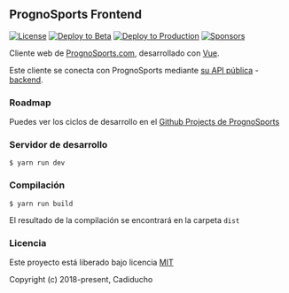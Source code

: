 ## PrognoSports Frontend
[![License](https://img.shields.io/github/license/Cadiducho/PrognoSports-Frontend)](https://github.com/Cadiducho/PrognoSports-Frontend/blob/develop/LICENSE.md)
[![Deploy to Beta](https://github.com/Cadiducho/PrognoSports-Frontend/actions/workflows/deployBeta.yml/badge.svg)](https://github.com/Cadiducho/PrognoSports-Frontend/actions/workflows/deployBeta.yml)
[![Deploy to Production](https://github.com/Cadiducho/PrognoSports-Frontend/actions/workflows/deploy.yml/badge.svg)](https://github.com/Cadiducho/PrognoSports-Frontend/actions/workflows/deploy.yml)
[![Sponsors](https://img.shields.io/github/sponsors/Cadiducho)](https://github.com/sponsors/Cadiducho)

Cliente web de [PrognoSports.com](https://beta.prognosports.com), desarrollado con [Vue](https://vuejs.org/).

Este cliente se conecta con PrognoSports mediante [su API pública](https://api.prognosports.com/swagger) - [backend](https://github.com/Cadiducho/PrognoSports).

### Roadmap
Puedes ver los ciclos de desarrollo en el [Github Projects de PrognoSports](https://github.com/users/Cadiducho/projects/1)

### Servidor de desarrollo

```
$ yarn run dev
```

### Compilación

```
$ yarn run build
```


El resultado de la compilación se encontrará en la carpeta `dist`


### Licencia
Este proyecto está liberado bajo licencia [MIT](https://github.com/Cadiducho/PrognoSports-Frontend/blob/master/LICENSE.md)

Copyright (c) 2018-present, Cadiducho
